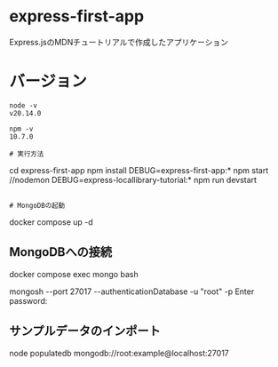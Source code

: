 # express-first-app
Express.jsのMDNチュートリアルで作成したアプリケーション

# バージョン
```
node -v
v20.14.0

npm -v
10.7.0

# 実行方法
```
cd express-first-app
npm install
DEBUG=express-first-app:* npm start
//nodemon
DEBUG=express-locallibrary-tutorial:* npm run devstart

```

# MongoDBの起動
```
docker compose up -d

## MongoDBへの接続
docker compose exec mongo bash

mongosh --port 27017  --authenticationDatabase -u "root" -p
Enter password:
<!-- パスワードはdocker-compose.ymlで設定したもの -->

## サンプルデータのインポート
node populatedb mongodb://root:example@localhost:27017

```

